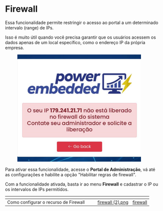 # Firewall

Essa funcionalidade permite restringir o acesso ao portal a um determinado intervalo (range) de IPs.&#x20;

Isso é muito útil quando você precisa garantir que os usuários acessem os dados apenas de um local específico, como o endereço IP da própria empresa.

<figure><img src="../.gitbook/assets/Captura de tela 2024-10-24 233556.png" alt=""><figcaption></figcaption></figure>

Para ativar essa funcionalidade, acesse o **Portal de Administração**, vá até as configurações e habilite a opção "Habilitar regras de firewall".

Com a funcionalidade ativada, basta ir ao menu **Firewall** e cadastrar o IP ou os intervalos de IPs permitidos.

<table data-view="cards"><thead><tr><th></th><th></th><th></th><th data-hidden data-card-cover data-type="files"></th><th data-hidden data-card-target data-type="content-ref"></th></tr></thead><tbody><tr><td>Como configurar o recurso de Firewall</td><td></td><td></td><td><a href="../.gitbook/assets/firewall (2).png">firewall (2).png</a></td><td><a href="../portal-de-administracao/firewall/">firewall</a></td></tr></tbody></table>
